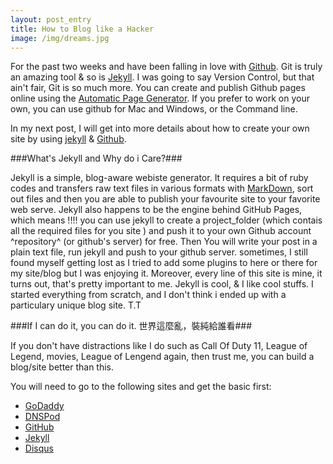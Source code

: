 ```yaml
---
layout: post_entry
title: How to Blog like a Hacker
image: /img/dreams.jpg
---
```



For the past two weeks and have been falling in love with [Github][]. Git
is truly an amazing tool & so is [Jekyll][]. I was going to say Version Control, but that ain't fair, Git is so much more. You can create and publish Github pages online using the [Automatic Page Generator][]. If you prefer to work on your own, you can use github for Mac and Windows, or the Command line. 

In my next post, I will get into more details about how to create your own site by using [jekyll][] & [Github][]. 


###What's Jekyll and Why do i Care?###

Jekyll is a simple, blog-aware webiste generator. It requires a bit of ruby codes and transfers raw text files in various formats with [MarkDown][], sort out files and then you are able to publish your favourite site to your favorite web serve. Jekyll also happens to be the engine behind GitHub Pages, which means !!!! you can use jekyll to create a project_folder (which contais all the required files for you site ) and push it to your own Github account ^repository^ (or github's server) for free. Then You will write your post in a plain text file, run jekyll and push to your github server. sometimes, I still found myself getting lost as I tried to add some plugins to here or there for my site/blog but I was enjoying it. Moreover, every line of this site is mine, it turns out, that's pretty important to me. Jekyll is cool, & I like cool stuffs. I started everything from scratch, and I don't think i ended up with a particulary unique blog site. T.T



###If I can do it, you can do it. 世界這麼亂，裝純給誰看###

If you don't have distractions like I do such as Call Of Duty 11, League of Legend, movies, League of Lengend again, then trust me, you can build a blog/site better than this.  

You will need to go to the following sites and get the basic first:

  * [GoDaddy][]
  * [DNSPod][]
  * [GitHub][]
  * [Jekyll][]
  * [Disqus][]




[Github]: http://github.com "Github"
[Jekyll]: https://github.com/jekyll/jekyll "Jekyll"
[Automatic Page Generator]: https://help.github.com/articles/what-are-github-pages/ "Automatic Page Generator"
[MarkDown]: http://daringfireball.net/projects/markdown/syntax "markdown"
[GoDaddy]:  http://godaddy.com  "Godaddy"
[GitHub]: http://github.com "Github:social coding"
[Jekyll]:   https://github.com/mojombo/jekyll
[Disqus]: http://disqus.com "Disqus"
[DNSPod]: http://dnspod.cn "DNSPod"


